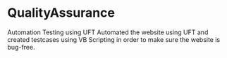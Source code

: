 # QualityAssurance
Automation Testing using UFT
Automated the website using UFT and created testcases using VB Scripting in order to make sure the website is bug-free.
